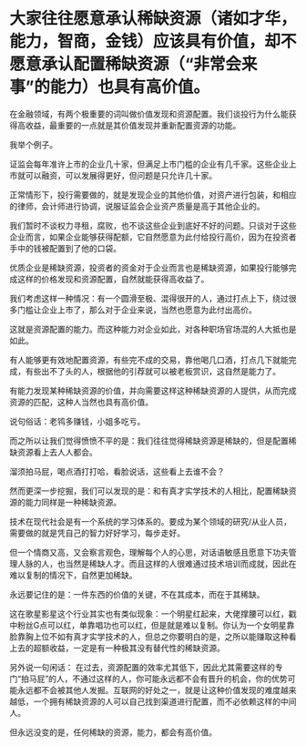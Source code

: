 # 大家往往愿意承认稀缺资源（诸如才华，能力，智商，金钱）应该具有价值，却不愿意承认配置稀缺资源（“非常会来事”的能力）也具有高价值。





在金融领域，有两个极重要的词叫做价值发现和资源配置。我们谈投行为什么能获得高收益，最重要的一点就是其价值发现并重新配置资源的功能。



我举个例子。



证监会每年准许上市的企业几十家，但满足上市门槛的企业有几千家。这些企业上市就可以融资，可以发展得更好，但问题是只允许几十家。

正常情形下，投行需要做的，就是发现企业的其他价值，对资产进行包装，和相应的律师，会计师进行协调，说服证监会企业资产质量是高于其他企业的。



我们暂时不谈权力寻租，腐败，也不谈这些企业到底好不好的问题。只谈对于这些企业而言，如果企业能够获得配额，它自然愿意为此付给投行高价，因为在投资者手中的钱被配置到了他的口袋。



优质企业是稀缺资源，投资者的资金对于企业而言也是稀缺资源，如果投行能够完成这样的价格发现和资源配置，自然就能获得高收益了。



我们考虑这样一种情况：有一个圆滑至极、混得很开的人，通过打点上下，绕过很多门槛让企业上市了，那么对于企业来说，当然也愿意为此付出高价。



这就是资源配置的能力。而这种能力对企业如此，对各种职场官场混的人大抵也是如此。

有人能够更有效地配置资源，有些完不成的交易，靠他喝几口酒，打点几下就能完成，有些出不了头的人，根据他的引荐就可以被老板赏识，这自然是能力了。



有能力发现某种稀缺资源的价值，并向需要这样这种稀缺资源的人提供，从而完成资源的匹配，这种人当然也具有高价值。



说句俗话：老鸨多赚钱，小姐多吃亏。



而之所以让我们觉得愤愤不平的是：我们往往觉得稀缺资源是稀缺的，但是配置稀缺资源看上去人人都会。

溜须拍马屁，喝点酒打打哈，看脸说话，这些看上去谁不会？



然而更深一步挖掘，我们可以发现的是：和有真才实学技术的人相比，配置稀缺资源的能力同样是一种稀缺资源。



技术在现代社会是有一个系统的学习体系的。要成为某个领域的研究/从业人员，需要做的就是凭自己的智力好好学习，每步走好。



但一个情商又高，又会察言观色，理解每个人的心思，对话语敏感且愿意下功夫管理人脉的人，也当然是稀缺人才。而且这样的人很难通过技术培训而成就，因此在难以复制的情况下，自然更加稀缺。



永远要记住的是：一件东西的价值的关键，不在其成本，而在于其稀缺。



这在歌星影星这个行业其实也有类似现象：一个明星红起来，大佬撑腰可以红，戳中粉丝G点可以红，单靠唱功也可以红，但是就是难以复制。你认为一个女明星靠脸靠胸上位不如有真才实学技术的人，但总之你要明白的是，之所以能赚取这种看上去的超额收益，一定是有一种极其没有替代性的稀缺资源。



另外说一句闲话： 在过去，资源配置的效率尤其低下，因此尤其需要这样的专门“拍马屁”的人，不通过这样的人，你可能永远都不会有晋升的机会，你的优势可能永远都不会被其他人发掘。互联网的好处之一，就是让这种价值发现的难度越来越低，一个拥有稀缺资源的人可以自己找到渠道进行配置，而不必依赖这样的中间人。



但永远没变的是，任何稀缺的资源，能力，都会有高价值。